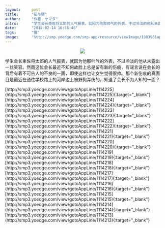 ```yaml
---
layout:     post
title:      "花与猬"
author:     "作者：ヤマダ"
intro:      "学生会长束佐将太郎的人气报表，就因为他那帅气的外表，不过冷淡的他从未露出一丝笑容。然而这位会长最近不知何故脸上总是留有新的伤痕，有谣言说在会长的背后有着不可告人的不良的一面，即使这样也让女生觉得很帅。那个新伤痕的真面目是最近在通往学校路上的河岸边上被野狗弄伤的。知道了会长不为人知的一面？"
date:       "2018-02-14 16:56:46"
tags:       "猬"
image:      "http://smp.yoedge.com/smp-app/resource/viewImage/1003961appline.png"
---
```

<div style="text-align: center">
<p><img src="http://smp.yoedge.com/smp-app/resource/viewImage/1003961appline.png"/></p>
</div>
<p class="post-meta">
<span>学生会长束佐将太郎的人气报表，就因为他那帅气的外表，不过冷淡的他从未露出一丝笑容。然而这位会长最近不知何故脸上总是留有新的伤痕，有谣言说在会长的背后有着不可告人的不良的一面，即使这样也让女生觉得很帅。那个新伤痕的真面目是最近在通往学校路上的河岸边上被野狗弄伤的。知道了会长不为人知的一面？</span>
</p>
[http://smp3.yoedge.com/view/gotoAppLine/1114225](http://smp3.yoedge.com/view/gotoAppLine/1114225){:target="_blank"}
[http://smp3.yoedge.com/view/gotoAppLine/1114224](http://smp3.yoedge.com/view/gotoAppLine/1114224){:target="_blank"}
[http://smp3.yoedge.com/view/gotoAppLine/1114223](http://smp3.yoedge.com/view/gotoAppLine/1114223){:target="_blank"}
[http://smp3.yoedge.com/view/gotoAppLine/1114222](http://smp3.yoedge.com/view/gotoAppLine/1114222){:target="_blank"}
[http://smp3.yoedge.com/view/gotoAppLine/1114221](http://smp3.yoedge.com/view/gotoAppLine/1114221){:target="_blank"}
[http://smp3.yoedge.com/view/gotoAppLine/1114220](http://smp3.yoedge.com/view/gotoAppLine/1114220){:target="_blank"}
[http://smp3.yoedge.com/view/gotoAppLine/1114219](http://smp3.yoedge.com/view/gotoAppLine/1114219){:target="_blank"}
[http://smp3.yoedge.com/view/gotoAppLine/1114218](http://smp3.yoedge.com/view/gotoAppLine/1114218){:target="_blank"}
[http://smp3.yoedge.com/view/gotoAppLine/1114217](http://smp3.yoedge.com/view/gotoAppLine/1114217){:target="_blank"}
[http://smp3.yoedge.com/view/gotoAppLine/1114216](http://smp3.yoedge.com/view/gotoAppLine/1114216){:target="_blank"}
[http://smp3.yoedge.com/view/gotoAppLine/1114215](http://smp3.yoedge.com/view/gotoAppLine/1114215){:target="_blank"}
[http://smp3.yoedge.com/view/gotoAppLine/1114214](http://smp3.yoedge.com/view/gotoAppLine/1114214){:target="_blank"}
[http://smp3.yoedge.com/view/gotoAppLine/1114213](http://smp3.yoedge.com/view/gotoAppLine/1114213){:target="_blank"}


